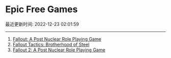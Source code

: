 # Epic Free Games

最近更新时间: 2022-12-23 02:01:59

--- 
1. [Fallout: A Post Nuclear Role Playing Game](https://store.epicgames.com/en-US/p/fallout) 
2. [Fallout Tactics: Brotherhood of Steel](https://store.epicgames.com/en-US/p/fallout-tactics-brotherhood-of-steel) 
3. [Fallout 2: A Post Nuclear Role Playing Game](https://store.epicgames.com/en-US/p/fallout-2) 
